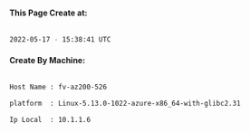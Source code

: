 
   
#### This Page Create at:

```bash

2022-05-17 - 15:38:41 UTC

```

#### Create By Machine:

```bash

Host Name : fv-az200-526

platform  : Linux-5.13.0-1022-azure-x86_64-with-glibc2.31

Ip Local  : 10.1.1.6

```

